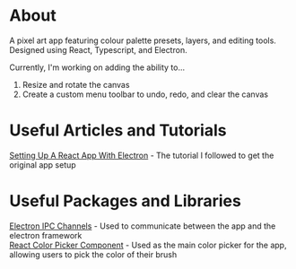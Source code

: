 # About
A pixel art app featuring colour palette presets, layers, and editing tools. Designed using React, Typescript, and Electron.

Currently, I'm working on adding the ability to...
1. Resize and rotate the canvas
2. Create a custom menu toolbar to undo, redo, and clear the canvas

# Useful Articles and Tutorials
[Setting Up A React App With Electron](https://www.section.io/engineering-education/desktop-application-with-react/) - The tutorial I followed to get the original app setup

# Useful Packages and Libraries
[Electron IPC Channels](https://www.electronjs.org/docs/latest/tutorial/ipc) - Used to communicate between the app and the electron framework\
[React Color Picker Component](https://casesandberg.github.io/react-color/) - Used as the main color picker for the app, allowing users to pick the color of their brush
